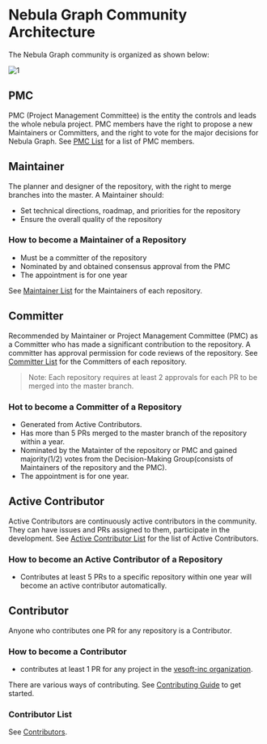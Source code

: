 # Nebula Graph Community Architecture

The Nebula Graph community is organized as shown below:

![1](https://user-images.githubusercontent.com/51590253/89169949-8d9c9b80-d5b1-11ea-8fd6-f92532f42c87.png)

## PMC

PMC (Project Management Committee) is the entity the controls and leads the whole nebula project. PMC members have the right to propose a new Maintainers or Committers, and the right to vote for the major decisions for Nebula Graph. See [PMC List](./pmc-list.md) for a list of PMC members.


## Maintainer

The planner and designer of the repository, with the right to merge branches into the master. A Maintainer should:

- Set technical directions, roadmap, and priorities for the repository
- Ensure the overall quality of the repository

### How to become a Maintainer of a Repository

- Must be a committer of the repository
- Nominated by and obtained consensus approval from the PMC
- The appointment is for one year

See [Maintainer List](./maintainer-list.md) for the Maintainers of each repository.

## Committer

Recommended by Maintainer or Project Management Committee (PMC) as a Committer who has made a significant contribution to the repository. A committer has approval permission for code reviews of the repository. See [Committer List](./committer-list.md) for the Committers of each repository.

> Note: Each repository requires at least 2 approvals for each PR to be merged into the master branch.

### Hot to become a Committer of a Repository

- Generated from Active Contributors.
- Has more than 5 PRs merged to the master branch of the repository within a year.
- Nominated by the Matainter of the repository or PMC and gained majority(1/2) votes from the Decision-Making Group(consists of Maintainers of the repository and the PMC).
- The appointment is for one year.


## Active Contributor

Active Contributors are continuously active contributors in the community. They can have issues and PRs assigned to them, participate in the development. See [Active Contributor List](active-contributor-list.md) for the list of Active Contributors.

### How to become an Active Contributor of a Repository

- Contributes at least 5 PRs to a specific repository within one year will become an active contributor automatically.

## Contributor

Anyone who contributes one PR for any repository is a Contributor.

### How to become a Contributor

- contributes at least 1 PR for any project in the [vesoft-inc organization](https://github.com/vesoft-inc).

There are various ways of contributing. See [Contributing Guide](../CONTRIBUTING.md) to get started.


### Contributor List

See [Contributors](./contributor-list.md).